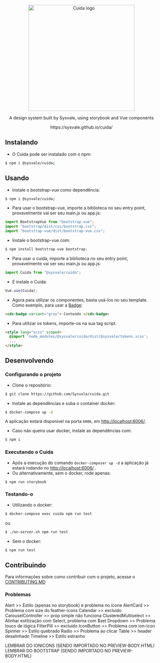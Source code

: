 <p align="center">
  <a href="https://sysvale.github.io/cuida">
    <img src="https://sysvale.github.io/cuida/static/media/CuidaTempLogo.f4adb1cc.png" alt="Cuida logo" width="350" />
  </a>
</p>

<div align="center">
  <p align="center">A design system built by Sysvale, using storybook and Vue components</p>
  <p align="center">https://sysvale.github.io/cuida/</p>
</div>

## Instalando

- O Cuida pode ser instalado com o npm:

```bash
$ npm i @sysvale/cuida;
```

## Usando

- Instale o bootstrap-vue como dependência:

```bash
$ npm i @sysvale/cuida;
```

- Para usar o bootstrap-vue, importe a biblioteca no seu entry point, provavelmente vai ser seu main.js ou app.js:

```js
import BootstrapVue from "bootstrap-vue";
import "bootstrap/dist/css/bootstrap.css";
import "bootstrap-vue/dist/bootstrap-vue.css";
```

- Instale o bootstrap-vue com:

```js
$ npm install bootstrap-vue bootstrap;
```

- Para usar o cuida, importe a biblioteca no seu entry point, provavelmente vai ser seu main.js ou app.js:

```js
import Cuida from "@sysvale/cuida";
```

- E instale o Cuida:

```js
Vue.use(Cuida);
```

- Agora para utilizar os componentes, basta usá-los no seu template. Como exemplo, para usar a
  [Badge](https://sysvale.github.io/cuida/?path=/docs/componentes-display-badge--badge):

```html
<cds-badge variant="gray"> Conteúdo </cds-badge>
```

- Para utilizar os tokens, importe-os na sua tag script.

```html
<style lang="scss" scoped>
  @import 'node_modules/@sysvale/cuida/dist/@sysvale/tokens.scss';
  ...
</style>
```

## Desenvolvendo

### Configurando o projeto

- Clone o repositório:

```bash
$ git clone https://github.com/Sysvale/cuida.git
```

- Instale as dependências e suba o container docker:

```bash
$ docker-compose up -d
```

A aplicação estará disponível na porta `6006`, em [http://localhost:6006/](http://localhost:6006).

- Caso não queira usar docker, instale as dependências com:

```bash
$ npm i
```

### Executando o Cuida

- Após a execução do comando `docker-composer up -d` a aplicação já estará rodando no [http://localhost:6006/](http://localhost:6006)
  .
- Ou alternativamente, sem o docker, rode apenas:

```bash
$ npm run storybook
```

### Testando-o

- Utilizando o docker:

```bash
$ docker-compose exec cuida npm run test
```

ou

```bash
$ ./on-server.sh npm run test
```

- Sem o docker:

```bash
$ npm run test
```

## Contribuindo

Para informações sobre como contribuir com o projeto, acesse o [CONTRIBUTING.MD](https://github.com/Sysvale/cuida/blob/master/CONTRIBUTING.md)

### Problemas
Alert >> Estilo (apenas no storybook) e problema no ícone
AlertCard >> Problema com size do feather-icons
Calendar >> excluído
CarouselController >> prop simple não funciona
ClusteredMultiselect >> Alinhar estilização com Select, problema com $set
Dropdown >> Problema louco de lógica
FilterPill >> excluído
IconButton >> Problema com ion-icon
Spinner >> Estilo quebrado
Radio >> Problema ao clicar
Table >> header desalinhado
Timeline >> Estilo estranho

LEMBRAR DO IONICONS (SENDO IMPORTADO NO PREVIEW-BODY.HTML)
LEMBRAR DO BOOTSTRAP (SENDO IMPORTADO NO PREVIEW-BODY.HTML)
